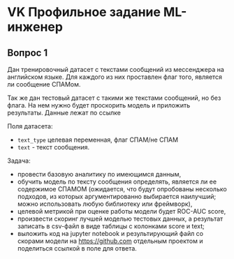 # VK Профильное задание ML-инженер

## Вопрос 1

Дан тренировочный датасет с текстами сообщений из мессенджера на английском языке.
Для каждого из них проставлен флаг того, является ли сообщение СПАМом.

Так же дан тестовый датасет с такими же текстами сообщений, но без флага.
На нем нужно будет проскорить модель и приложить результаты. Данные лежат по ссылке

Поля датасета:

- `text_type` целевая переменная, флаг СПАМ/не СПАМ
- `text` - текст сообщения.

Задача:

- провести базовую аналитику по имеющимся данным,
- обучить модель по тексту сообщения определять, является ли ее содержимое СПАМОМ (ожидается, что будут опробованы несколько подходов, из которых аргументированно выбирается наилучший; можно использовать любую библиотеку или фреймворк),
- целевой метрикой при оценке работы модели будет ROC-AUC score,
- произвести скоринг лучшей моделью тестовых данных, а результат записать в csv-файл в виде таблицы с колонками score и text;
- выложить код на jupyter notebook и результирующий файл со скорами модели на <https://github.com> отдельным проектом и поделиться ссылкой в поле для ответа.
